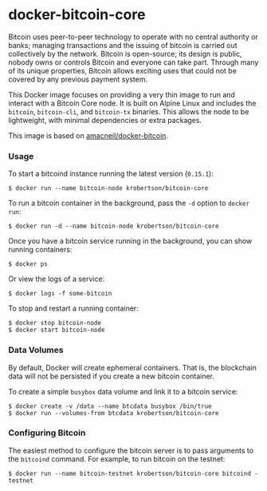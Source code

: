 # docker-bitcoin-core

Bitcoin uses peer-to-peer technology to operate with no central authority or
banks; managing transactions and the issuing of bitcoin is carried out
collectively by the network. Bitcoin is open-source; its design is public,
nobody owns or controls Bitcoin and everyone can take part. Through many of its
unique properties, Bitcoin allows exciting uses that could not be covered by any
previous payment system.

This Docker image focuses on providing a very thin image to run and interact
with a Bitcoin Core node. It is built on Alpine Linux and includes the
`bitcoin`, `bitcoin-cli`, and `bitcoin-tx` binaries. This allows the node to be
lightweight, with minimal dependencies or extra packages.

This image is based on [amacneil/docker-bitcoin](https://github.com/amacneil/docker-bitcoin).


### Usage

To start a bitcoind instance running the latest version (`0.15.1`):

```
$ docker run --name bitcoin-node krobertson/bitcoin-core
```

To run a bitcoin container in the background, pass the `-d` option to `docker
run`:

```
$ docker run -d --name bitcoin-node krobertson/bitcoin-core
```

Once you have a bitcoin service running in the background, you can show running
containers:

```
$ docker ps
```

Or view the logs of a service:

```
$ docker logs -f some-bitcoin
```

To stop and restart a running container:

```
$ docker stop bitcoin-node
$ docker start bitcoin-node
```


### Data Volumes

By default, Docker will create ephemeral containers. That is, the blockchain
data will not be persisted if you create a new bitcoin container.

To create a simple `busybox` data volume and link it to a bitcoin service:

```
$ docker create -v /data --name btcdata busybox /bin/true
$ docker run --volumes-from btcdata krobertson/bitcoin-core
```


### Configuring Bitcoin

The easiest method to configure the bitcoin server is to pass arguments to the
`bitcoind` command. For example, to run bitcoin on the testnet:

```
$ docker run --name bitcoin-testnet krobertson/bitcoin-core bitcoind -testnet
```
